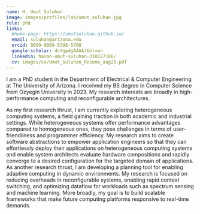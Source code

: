 ```yaml
---
name: H. Umut Suluhan
image: images/profiles/lab/umut_suluhan.jpg
role: phd
links:
  #home-page: https://umutsuluhan.github.io/
  email: suluhan@arizona.edu
  orcid: 0009-0009-5398-5708
  google-scholar: dcYgpdgAAAAJ&hl=en
  linkedin: hasan-umut-suluhan-318127186/
  cv: images/cv/Umut_Suluhan_Resume_aug25.pdf
---
```


I am a PhD student in the Department of Electrical & Computer Engineering at The University of Arizona. I received my BS degree in Computer Science from Ozyegin University in 2023. My research interests are broadly in high-performance computing and reconfigurable architectures. 

As my first research thrust, I am currently exploring heterogeneous computing systems, a field gaining traction in both academic and industrial settings. While heterogeneous systems offer performance advantages compared to homogeneous ones, they pose challenges in terms of user-friendliness and programmer efficiency. My research aims to create software abstractions to empower application engineers so that they can effortlessly deploy their applications on heterogeneous computing systems and enable system architects evaluate hardware compositions and rapidly converge to a desired configuration for the targeted domain of applications. 
As another research thrust, I am developing a planning tool for enabling adaptive computing in dynamic environments. My research is focused on reducing overheads in reconfigurable systems, enabling rapid context switching, and optimizing dataflow for workloads such as spectrum sensing and machine learning. More broadly, my goal is to build scalable frameworks that make future computing platforms responsive to real-time demands.